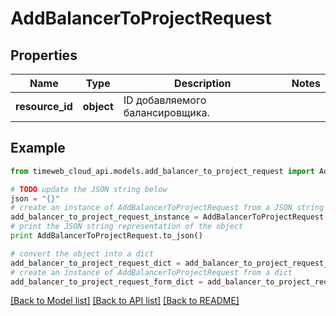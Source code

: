 # AddBalancerToProjectRequest


## Properties
Name | Type | Description | Notes
------------ | ------------- | ------------- | -------------
**resource_id** | **object** | ID добавляемого балансировщика. | 

## Example

```python
from timeweb_cloud_api.models.add_balancer_to_project_request import AddBalancerToProjectRequest

# TODO update the JSON string below
json = "{}"
# create an instance of AddBalancerToProjectRequest from a JSON string
add_balancer_to_project_request_instance = AddBalancerToProjectRequest.from_json(json)
# print the JSON string representation of the object
print AddBalancerToProjectRequest.to_json()

# convert the object into a dict
add_balancer_to_project_request_dict = add_balancer_to_project_request_instance.to_dict()
# create an instance of AddBalancerToProjectRequest from a dict
add_balancer_to_project_request_form_dict = add_balancer_to_project_request.from_dict(add_balancer_to_project_request_dict)
```
[[Back to Model list]](../README.md#documentation-for-models) [[Back to API list]](../README.md#documentation-for-api-endpoints) [[Back to README]](../README.md)


